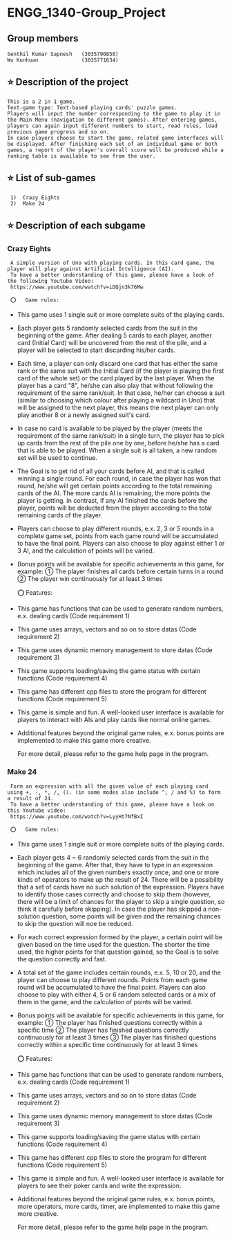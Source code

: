 #   ENGG_1340-Group_Project

##   Group members
    Senthil Kumar Sapnesh   (3035790850)
    Wu Kunhuan              (3035771634)



##   ⭐️  Description of the project
    This is a 2 in 1 game.
    Text-game type: Text-based playing cards' puzzle games.
    Players will input the number corresponding to the game to play it in the Main Menu (navigation to different games). After entering games, players can again input different numbers to start, read rules, load previous game progress and so on.
    In case players choose to start the game, related game interfaces will be displayed. After finishing each set of an individual game or both games, a report of the player's overall score will be produced while a ranking table is available to see from the user.



##   ⭐️  List of sub-games
     1)  Crazy Eights
     2)  Make 24



##   ⭐️  Description of each subgame

###  Crazy Eights
     A simple version of Uno with playing cards. In this card game, the player will play against Artificial Intelligence (AI).
     To have a better understanding of this game, please have a look of the following Youtube Video:
     https://www.youtube.com/watch?v=iDQjn3k76Mw

     ⭕️   Game rules:
-    This game uses 1 single suit or more complete suits of the playing cards.
-    Each player gets 5 randomly selected cards from the suit in the beginning of the game. After dealing 5 cards to each player, another card (Initial Card) will be uncovered from the rest of the pile, and a player will be selected to start discarding his/her cards.
-    Each time, a player can only discard one card that has either the same rank or the same suit with the Initial Card (if the player is playing the first card of the whole set) or the card played by the last player. When the player has a card "8", he/she can also play that without following the requirement of the same rank/suit. In that case, he/her can choose a suit (similar to choosing which colour after playing a wildcard in Uno) that will be assigned to the next player, this means the next player can only play another 8 or a newly assigned suit's card.
-    In case no card is available to be played by the player (meets the requirement of the same rank/suit) in a single turn, the player has to pick up cards from the rest of the pile one by one, before he/she has a card that is able to be played. When a single suit is all taken, a new random set will be used to continue.
-    The Goal is to get rid of all your cards before AI, and that is called winning a single round. For each round, in case the player has won that round, he/she will get certain points according to the total remaining cards of the AI. The more cards AI is remaining, the more points the player is getting. In contrast, if any AI finished the cards before the player, points will be deducted from the player according to the total remaining cards of the player.
-    Players can choose to play different rounds, e.x. 2, 3 or 5 rounds in a complete game set, points from each game round will be accumulated to have the final point. Players can also choose to play against either 1 or 3 AI, and the calculation of points will be varied.
-    Bonus points will be available for specific achievements in this game, for example:
     ①  The player finishes all cards before certain turns in a round
     ②  The player win continuously for at least 3 times

     ⭕️   Features:
-    This game has functions that can be used to generate random numbers, e.x. dealing cards       (Code requirement 1)
-    This game uses arrays, vectors and so on to store datas                                       (Code requirement 2)
-    This game uses dynamic memory management to store datas                                       (Code requirement 3)
-    This game supports loading/saving the game status with certain functions                      (Code requirement 4)
-    This game has different cpp files to store the program for different functions                (Code requirement 5)
-    This game is simple and fun. A well-looked user interface is available for players to interact with AIs and play cards like normal online games.
-    Additional features beyond the original game rules, e.x. bonus points are implemented to make this game more creative.

     For more detail, please refer to the game help page in the program.






###  Make 24
     Form an expression with all the given value of each playing card using +, -, *, /, (). (in some modes also include ^, / and %) to form a result of 24.
     To have a better understanding of this game, please have a look on this Youtube video:
     https://www.youtube.com/watch?v=LyyHt7NfBxI

     ⭕️   Game rules:
-    This game uses 1 single suit or more complete suits of the playing cards.
-    Each player gets 4 ~ 6 randomly selected cards from the suit in the beginning of the game. After that, they have to type in an expression which includes all of the given numbers exactly once, and one or more kinds of operators to make up the result of 24. There will be a possibility that a set of cards have no such solution of the expression. Players have to identify those cases correctly and choose to skip them (however, there will be a limit of chances for the player to skip a single question, so think it carefully before skipping). In case the player has skipped a non-solution question, some points will be given and the remaining chances to skip the question will noe be reduced.
-    For each correct expression formed by the player, a certain point will be given based on the time used for the question. The shorter the time used, the higher points for that question gained, so the Goal is to solve the question correctly and fast.
-    A total set of the game includes certain rounds, e.x. 5, 10 or 20, and the player can choose to play different rounds. Points from each game round will be accumulated to have the final point. Players can also choose to play with either 4, 5 or 6 random selected cards or a mix of them in the game, and the calculation of points will be varied.
-    Bonus points will be available for specific achievements in this game, for example:
     ①  The player has finished questions correctly within a specific time
     ②  The player has finished questions correctly continuously for at least 3 times
     ③  The player has finished questions correctly within a specific time continuously for at least 3 times

     ⭕️   Features:
-    This game has functions that can be used to generate random numbers, e.x. dealing cards       (Code requirement 1)
-    This game uses arrays, vectors and so on to store datas                                       (Code requirement 2)
-    This game uses dynamic memory management to store datas                                       (Code requirement 3)
-    This game supports loading/saving the game status with certain functions                      (Code requirement 4)
-    This game has different cpp files to store the program for different functions                (Code requirement 5)
-    This game is simple and fun. A well-looked user interface is available for players to see their poker cards and write the expression.
-    Additional features beyond the original game rules, e.x. bonus points, more operators, more cards, timer, are implemented to make this game more creative.

     For more detail, please refer to the game help page in the program. 

